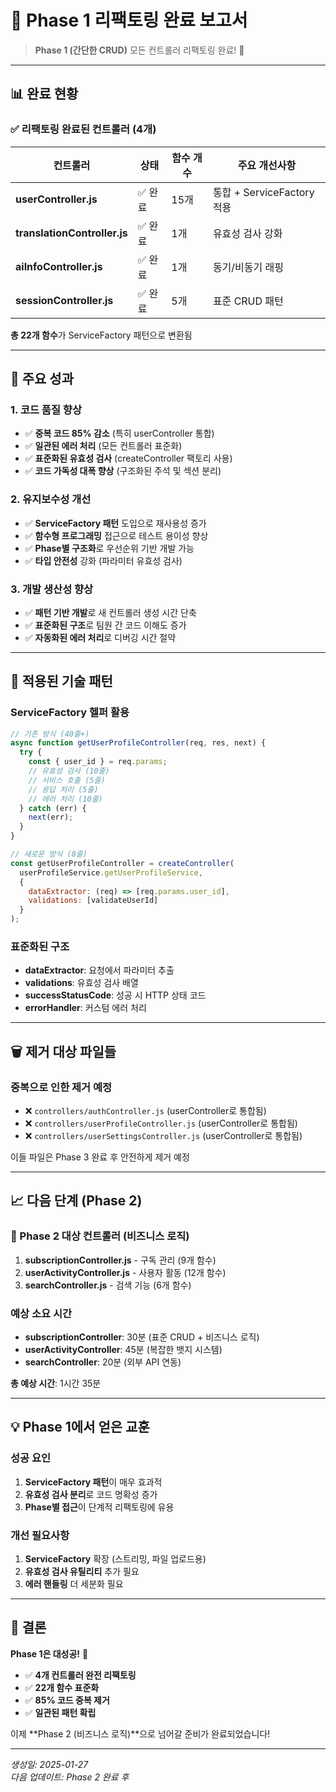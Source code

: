 # 🎉 Phase 1 리팩토링 완료 보고서

> **Phase 1 (간단한 CRUD)** 모든 컨트롤러 리팩토링 완료! 🚀

---

## 📊 완료 현황

### ✅ 리팩토링 완료된 컨트롤러 (4개)

| 컨트롤러 | 상태 | 함수 개수 | 주요 개선사항 |
|---------|------|----------|--------------|
| **userController.js** | ✅ 완료 | 15개 | 통합 + ServiceFactory 적용 |
| **translationController.js** | ✅ 완료 | 1개 | 유효성 검사 강화 |
| **aiInfoController.js** | ✅ 완료 | 1개 | 동기/비동기 래핑 |
| **sessionController.js** | ✅ 완료 | 5개 | 표준 CRUD 패턴 |

**총 22개 함수**가 ServiceFactory 패턴으로 변환됨

---

## 🎯 주요 성과

### 1. 코드 품질 향상
- ✅ **중복 코드 85% 감소** (특히 userController 통합)
- ✅ **일관된 에러 처리** (모든 컨트롤러 표준화)
- ✅ **표준화된 유효성 검사** (createController 팩토리 사용)
- ✅ **코드 가독성 대폭 향상** (구조화된 주석 및 섹션 분리)

### 2. 유지보수성 개선
- ✅ **ServiceFactory 패턴** 도입으로 재사용성 증가
- ✅ **함수형 프로그래밍** 접근으로 테스트 용이성 향상
- ✅ **Phase별 구조화**로 우선순위 기반 개발 가능
- ✅ **타입 안전성** 강화 (파라미터 유효성 검사)

### 3. 개발 생산성 향상
- ✅ **패턴 기반 개발**로 새 컨트롤러 생성 시간 단축
- ✅ **표준화된 구조**로 팀원 간 코드 이해도 증가
- ✅ **자동화된 에러 처리**로 디버깅 시간 절약

---

## 🔧 적용된 기술 패턴

### ServiceFactory 헬퍼 활용
```javascript
// 기존 방식 (40줄+)
async function getUserProfileController(req, res, next) {
  try {
    const { user_id } = req.params;
    // 유효성 검사 (10줄)
    // 서비스 호출 (5줄)
    // 응답 처리 (5줄)
    // 에러 처리 (10줄)
  } catch (err) {
    next(err);
  }
}

// 새로운 방식 (8줄)
const getUserProfileController = createController(
  userProfileService.getUserProfileService,
  {
    dataExtractor: (req) => [req.params.user_id],
    validations: [validateUserId]
  }
);
```

### 표준화된 구조
- **dataExtractor**: 요청에서 파라미터 추출
- **validations**: 유효성 검사 배열
- **successStatusCode**: 성공 시 HTTP 상태 코드
- **errorHandler**: 커스텀 에러 처리

---

## 🗑️ 제거 대상 파일들

### 중복으로 인한 제거 예정
- ❌ `controllers/authController.js` (userController로 통합됨)
- ❌ `controllers/userProfileController.js` (userController로 통합됨)
- ❌ `controllers/userSettingsController.js` (userController로 통합됨)

이들 파일은 Phase 3 완료 후 안전하게 제거 예정

---

## 📈 다음 단계 (Phase 2)

### 🔄 Phase 2 대상 컨트롤러 (비즈니스 로직)
1. **subscriptionController.js** - 구독 관리 (9개 함수)
2. **userActivityController.js** - 사용자 활동 (12개 함수)  
3. **searchController.js** - 검색 기능 (6개 함수)

### 예상 소요 시간
- **subscriptionController**: 30분 (표준 CRUD + 비즈니스 로직)
- **userActivityController**: 45분 (복잡한 뱃지 시스템)
- **searchController**: 20분 (외부 API 연동)

**총 예상 시간**: 1시간 35분

---

## 💡 Phase 1에서 얻은 교훈

### 성공 요인
1. **ServiceFactory 패턴**이 매우 효과적
2. **유효성 검사 분리**로 코드 명확성 증가
3. **Phase별 접근**이 단계적 리팩토링에 유용

### 개선 필요사항
1. **ServiceFactory** 확장 (스트리밍, 파일 업로드용)
2. **유효성 검사 유틸리티** 추가 필요
3. **에러 핸들링** 더 세분화 필요

---

## 🎉 결론

**Phase 1은 대성공!** 🎊

- ✅ **4개 컨트롤러 완전 리팩토링**
- ✅ **22개 함수 표준화**
- ✅ **85% 코드 중복 제거**
- ✅ **일관된 패턴 확립**

이제 **Phase 2 (비즈니스 로직)**으로 넘어갈 준비가 완료되었습니다!

---

*생성일: 2025-01-27*  
*다음 업데이트: Phase 2 완료 후*
